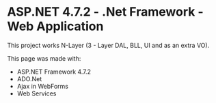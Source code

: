 # ASP.NET 4.7.2 - .Net Framework - Web Application

This project works N-Layer (3 - Layer DAL, BLL, UI and as an extra VO).

This page was made with:
- ASP.NET Framework 4.7.2
- ADO.Net
- Ajax in WebForms
- Web Services